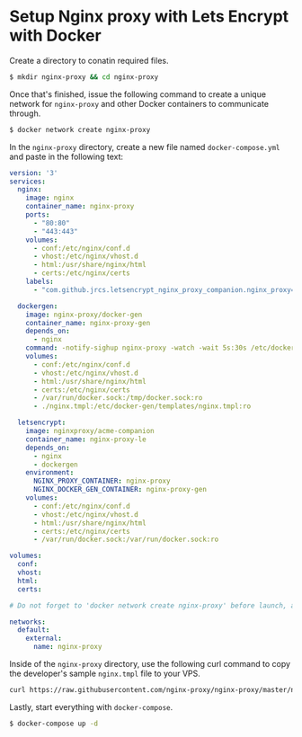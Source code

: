 # Setup Nginx proxy with Lets Encrypt with Docker

Create a directory to conatin required files.
```sh
$ mkdir nginx-proxy && cd nginx-proxy
```

Once that's finished, issue the following command to create a unique network for `nginx-proxy` and other Docker containers to communicate through.
```sh
$ docker network create nginx-proxy
```

In the `nginx-proxy` directory, create a new file named `docker-compose.yml` and paste in the following text:
```yaml
version: '3'
services:
  nginx:
    image: nginx
    container_name: nginx-proxy
    ports:
      - "80:80"
      - "443:443"
    volumes:
      - conf:/etc/nginx/conf.d
      - vhost:/etc/nginx/vhost.d
      - html:/usr/share/nginx/html
      - certs:/etc/nginx/certs
    labels:
      - "com.github.jrcs.letsencrypt_nginx_proxy_companion.nginx_proxy=true"

  dockergen:
    image: nginx-proxy/docker-gen
    container_name: nginx-proxy-gen
    depends_on:
      - nginx
    command: -notify-sighup nginx-proxy -watch -wait 5s:30s /etc/docker-gen/templates/nginx.tmpl /etc/nginx/conf.d/default.conf
    volumes:
      - conf:/etc/nginx/conf.d
      - vhost:/etc/nginx/vhost.d
      - html:/usr/share/nginx/html
      - certs:/etc/nginx/certs
      - /var/run/docker.sock:/tmp/docker.sock:ro
      - ./nginx.tmpl:/etc/docker-gen/templates/nginx.tmpl:ro

  letsencrypt:
    image: nginxproxy/acme-companion
    container_name: nginx-proxy-le
    depends_on:
      - nginx
      - dockergen
    environment:
      NGINX_PROXY_CONTAINER: nginx-proxy
      NGINX_DOCKER_GEN_CONTAINER: nginx-proxy-gen
    volumes:
      - conf:/etc/nginx/conf.d
      - vhost:/etc/nginx/vhost.d
      - html:/usr/share/nginx/html
      - certs:/etc/nginx/certs
      - /var/run/docker.sock:/var/run/docker.sock:ro

volumes:
  conf:
  vhost:
  html:
  certs:

# Do not forget to 'docker network create nginx-proxy' before launch, and to add '--network nginx-proxy' to proxied containers. 

networks:
  default:
    external:
      name: nginx-proxy
```

Inside of the `nginx-proxy` directory, use the following curl command to copy the developer's sample `nginx.tmpl` file to your VPS. 
```sh
curl https://raw.githubusercontent.com/nginx-proxy/nginx-proxy/master/nginx.tmpl > nginx.tmpl
```

Lastly, start everything with `docker-compose`.
```sh
$ docker-compose up -d
```
